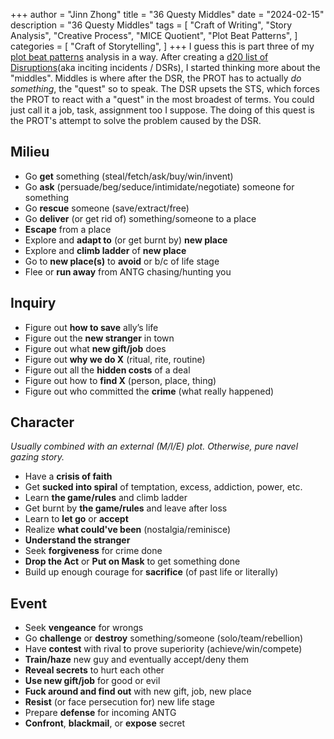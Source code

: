 +++
author = "Jinn Zhong"
title = "36 Questy Middles"
date = "2024-02-15"
description = "36 Questy Middles"
tags = [
    "Craft of Writing",
    "Story Analysis",
    "Creative Process",
    "MICE Quotient",
    "Plot Beat Patterns",
]
categories = [
    "Craft of Storytelling",
]
+++
I guess this is part three of my [plot beat patterns](https://journal.jinnzhong.com/plot-beat-patterns/) analysis in a way. After creating a [d20 list of Disruptions](https://journal.jinnzhong.com/d20-of-plot-patterns/)(aka inciting incidents / DSRs), I started thinking more about the "middles". Middles is where after the DSR, the PROT has to actually _do something_, the "quest" so to speak. The DSR upsets the STS, which forces the PROT to react with a "quest" in the most broadest of terms. You could just call it a job, task, assignment too I suppose. The doing of this quest is the PROT's attempt to solve the problem caused by the DSR.

## Milieu
* Go **get** something  (steal/fetch/ask/buy/win/invent)
* Go **ask** (persuade/beg/seduce/intimidate/negotiate) someone for something
* Go **rescue** someone (save/extract/free)
* Go **deliver** (or get rid of) something/someone to a place
* **Escape** from a place
* Explore and **adapt to** (or get burnt by) **new place**
* Explore and **climb ladder** of **new place**
* Go to **new place(s)** to **avoid** or b/c of life stage
* Flee or **run away** from ANTG chasing/hunting you

## Inquiry
* Figure out **how to save** ally’s life
* Figure out the **new stranger** in town
* Figure out what **new gift/job** does
* Figure out **why we do X** (ritual, rite, routine)
* Figure out all the **hidden costs** of a deal
* Figure out how to **find X** (person, place, thing)
* Figure out who committed the **crime** (what really happened)

## Character
_Usually combined with an external (M/I/E) plot. Otherwise, pure navel gazing story._
* Have a **crisis of faith**
* Get **sucked into spiral** of temptation, excess, addiction, power, etc.
* Learn **the game/rules** and climb ladder
* Get burnt by **the game/rules** and leave after loss
* Learn to **let go** or **accept**
* Realize **what could've been** (nostalgia/reminisce)
* **Understand the stranger**
* Seek **forgiveness** for crime done
* **Drop the Act** or **Put on Mask** to get something done
* Build up enough courage for **sacrifice** (of past life or literally)
  
## Event
* Seek **vengeance** for wrongs
* Go **challenge** or **destroy** something/someone (solo/team/rebellion)
* Have **contest** with rival to prove superiority (achieve/win/compete)
* **Train/haze** new guy and eventually accept/deny them
* **Reveal secrets** to hurt each other
* **Use new gift/job** for good or evil
* **Fuck around and find out** with new gift, job, new place
* **Resist** (or face persecution for) new life stage
* Prepare **defense** for incoming ANTG
* **Confront**, **blackmail**, or **expose** secret
